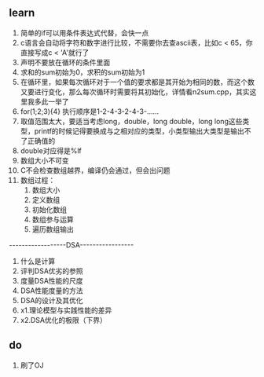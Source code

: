 ## learn

1. 简单的if可以用条件表达式代替，会快一点
2. c语言会自动将字符和数字进行比较，不需要你去查ascii表，比如c < 65，你直接写成c < 'A'就行了
3. 声明不要放在循环的条件里面
4. 求和的sum初始为0，求积的sum初始为1
5. 在循环里，如果每次循环对于一个值的要求都是其开始为相同的数，而这个数又要进行变化，那么每次循环时需要将其初始化，详情看n2sum.cpp，其实这里我多此一举了
6. for(1;2;3){4} 执行顺序是1-2-4-3-2-4-3-......
7. 取值范围太大，要适当考虑long，double，long double，long long这些类型，printf的时候记得要换成与之相对应的类型，小类型输出大类型是输出不了正确值的
8. double对应得是%lf
9. 数组大小不可变
10. C不会检查数组越界，编译仍会通过，但会出问题
11. 数组过程：
    1. 数组大小
    2. 定义数组
    3. 初始化数组
    4. 数组参与运算
    5. 遍历数组输出

------------------DSA-----------------

1. 什么是计算
2. 评判DSA优劣的参照
3. 度量DSA性能的尺度
4. DSA性能度量的方法
5. DSA的设计及其优化
6. x1.理论模型与实践性能的差异
7. x2.DSA优化的极限（下界）

## do

1. 刷了OJ